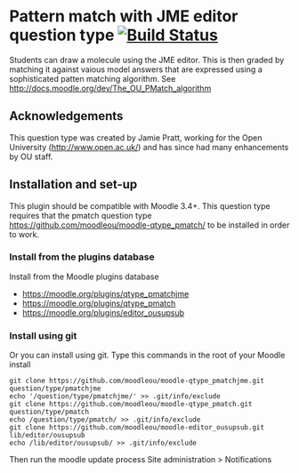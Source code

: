 # Pattern match with JME editor question type [![Build Status](https://travis-ci.org/moodleou/moodle-qtype_pmatchjme.svg?branch=master)](https://travis-ci.org/moodleou/moodle-qtype_pmatchjme)

Students can draw a molecule using the JME editor. This is then graded by matching
it against vaious model answers that are expressed using a sophisticated patten
matching algorithm. See http://docs.moodle.org/dev/The_OU_PMatch_algorithm


## Acknowledgements

This question type was created by Jamie Pratt, working for the Open University
(http://www.open.ac.uk/) and has since had many enhancements by OU staff.


## Installation and set-up

This plugin should be compatible with Moodle 3.4+.
This question type requires that the pmatch question type
https://github.com/moodleou/moodle-qtype_pmatch/
to be installed in order to work.

### Install from the plugins database

Install from the Moodle plugins database
* https://moodle.org/plugins/qtype_pmatchjme
* https://moodle.org/plugins/qtype_pmatch
* https://moodle.org/plugins/editor_ousupsub

### Install using git

Or you can install using git. Type this commands in the root of your Moodle install

    git clone https://github.com/moodleou/moodle-qtype_pmatchjme.git question/type/pmatchjme
    echo '/question/type/pmatchjme/' >> .git/info/exclude
    git clone https://github.com/moodleou/moodle-qtype_pmatch.git question/type/pmatch
    echo /question/type/pmatch/ >> .git/info/exclude
    git clone https://github.com/moodleou/moodle-editor_ousupsub.git lib/editor/ousupsub
    echo /lib/editor/ousupsub/ >> .git/info/exclude

Then run the moodle update process
Site administration > Notifications
